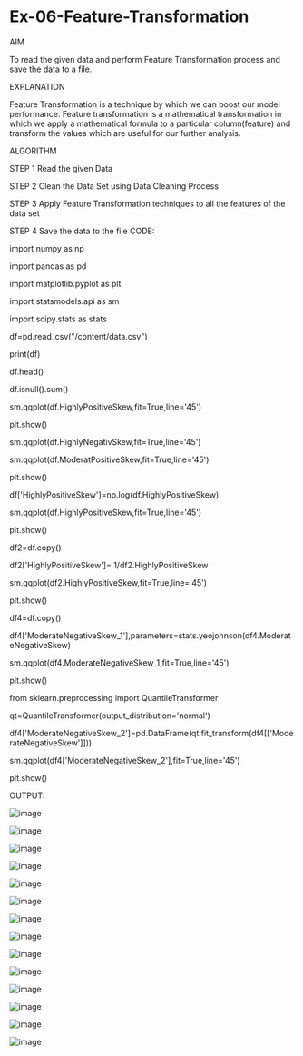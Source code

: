 # Ex-06-Feature-Transformation
AIM

To read the given data and perform Feature Transformation process and save the data to a file.

EXPLANATION

Feature Transformation is a technique by which we can boost our model performance. Feature transformation is a mathematical transformation in which we apply a mathematical formula to a particular column(feature) and transform the values which are useful for our further analysis.

ALGORITHM

STEP 1 Read the given Data

STEP 2 Clean the Data Set using Data Cleaning Process

STEP 3 Apply Feature Transformation techniques to all the features of the data set

STEP 4 Save the data to the file CODE:

import numpy as np

import pandas as pd

import matplotlib.pyplot as plt

import statsmodels.api as sm

import scipy.stats as stats

df=pd.read_csv("/content/data.csv")

print(df)

df.head()

df.isnull().sum()

sm.qqplot(df.HighlyPositiveSkew,fit=True,line='45')

plt.show()

sm.qqplot(df.HighlyNegativSkew,fit=True,line='45')

sm.qqplot(df.ModeratPositiveSkew,fit=True,line='45')

plt.show()

df['HighlyPositiveSkew']=np.log(df.HighlyPositiveSkew)

sm.qqplot(df.HighlyPositiveSkew,fit=True,line='45')

plt.show()

df2=df.copy()

df2['HighlyPositiveSkew']= 1/df2.HighlyPositiveSkew

sm.qqplot(df2.HighlyPositiveSkew,fit=True,line='45')

plt.show()

df4=df.copy()

df4['ModerateNegativeSkew_1'],parameters=stats.yeojohnson(df4.ModerateNegativeSkew)

sm.qqplot(df4.ModerateNegativeSkew_1,fit=True,line='45')

plt.show()

from sklearn.preprocessing import QuantileTransformer

qt=QuantileTransformer(output_distribution='normal')

df4['ModerateNegativeSkew_2']=pd.DataFrame(qt.fit_transform(df4[['ModerateNegativeSkew']]))

sm.qqplot(df4['ModerateNegativeSkew_2'],fit=True,line='45')

plt.show()

OUTPUT:

![image](https://user-images.githubusercontent.com/95408674/197521484-2f942e07-1bdb-4091-8980-160562ab90e9.png)

![image](https://user-images.githubusercontent.com/95408674/197521590-eb255be9-d084-4622-81e0-e10376ded7f2.png)

![image](https://user-images.githubusercontent.com/95408674/197521656-3760b1a6-eb55-4b94-88e7-82e869b69682.png)

![image](https://user-images.githubusercontent.com/95408674/197521737-834c40b3-4eeb-40eb-ae7a-de7671e7f069.png)

![image](https://user-images.githubusercontent.com/95408674/197521864-b883ecb3-572b-4038-8037-58f763d025d7.png)

![image](https://user-images.githubusercontent.com/95408674/197521978-97f85caf-6f47-4166-8958-96d1f40b216a.png)

![image](https://user-images.githubusercontent.com/95408674/197522051-99e9a3f5-97a6-49b5-b67f-a2401bc3bc3b.png)

![image](https://user-images.githubusercontent.com/95408674/197522670-fc658329-720a-4627-ba6f-0a0f720c6139.png)

![image](https://user-images.githubusercontent.com/95408674/197522151-efc24b00-acde-40b7-a434-4657a7972ac9.png)

![image](https://user-images.githubusercontent.com/95408674/197522211-3d90866b-adfd-44a7-b340-88710b0dd2e5.png)

![image](https://user-images.githubusercontent.com/95408674/197522437-539e570c-5faa-4a87-9ad7-62b01762aab1.png)

![image](https://user-images.githubusercontent.com/95408674/197522506-06f0d5bf-3a0c-436e-844b-8a46f081616b.png)

![image](https://user-images.githubusercontent.com/95408674/197522569-3a0a1d4d-7a7c-4624-be89-e5a37c7cd528.png)

![image](https://user-images.githubusercontent.com/95408674/197522818-236ac430-5f5b-42bb-b747-4cf3dd2c51fe.png)

